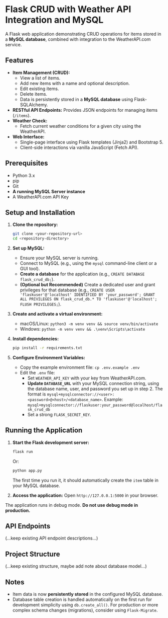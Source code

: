 # Flask CRUD with Weather API Integration and MySQL

A Flask web application demonstrating CRUD operations for items stored in a **MySQL database**, combined with integration to the WeatherAPI.com service.

## Features

*   **Item Management (CRUD):**
    *   View a list of items.
    *   Add new items with a name and optional description.
    *   Edit existing items.
    *   Delete items.
    *   Data is persistently stored in a **MySQL database** using Flask-SQLAlchemy.
*   **RESTful API Endpoints:** Provides JSON endpoints for managing items (`/items`).
*   **Weather Check:**
    *   Fetch current weather conditions for a given city using the WeatherAPI.
*   **Web Interface:**
    *   Single-page interface using Flask templates (Jinja2) and Bootstrap 5.
    *   Client-side interactions via vanilla JavaScript (Fetch API).

## Prerequisites

*   Python 3.x
*   pip
*   Git
*   **A running MySQL Server instance**
*   A WeatherAPI.com API Key

## Setup and Installation

1.  **Clone the repository:**
    ```bash
    git clone <your-repository-url>
    cd <repository-directory>
    ```

2.  **Set up MySQL:**
    *   Ensure your MySQL server is running.
    *   Connect to MySQL (e.g., using the `mysql` command-line client or a GUI tool).
    *   **Create a database** for the application (e.g., `CREATE DATABASE flask_crud_db;`).
    *   **(Optional but Recommended)** Create a dedicated user and grant privileges for that database (e.g., `CREATE USER 'flaskuser'@'localhost' IDENTIFIED BY 'your_password'; GRANT ALL PRIVILEGES ON flask_crud_db.* TO 'flaskuser'@'localhost'; FLUSH PRIVILEGES;`).

3.  **Create and activate a virtual environment:**
    *   macOS/Linux: `python3 -m venv venv && source venv/bin/activate`
    *   Windows: `python -m venv venv && .\venv\Scripts\activate`

4.  **Install dependencies:**
    ```bash
    pip install -r requirements.txt
    ```

5.  **Configure Environment Variables:**
    *   Copy the example environment file: `cp .env.example .env`
    *   Edit the `.env` file:
        *   Set `WEATHER_API_KEY` with your key from WeatherAPI.com.
        *   **Update `DATABASE_URL`** with your MySQL connection string, using the database name, user, and password you set up in step 2. The format is `mysql+mysqlconnector://<user>:<password>@<host>/<database_name>`. Example: `mysql+mysqlconnector://flaskuser:your_password@localhost/flask_crud_db`
        *   Set a strong `FLASK_SECRET_KEY`.

## Running the Application

1.  **Start the Flask development server:**
    ```bash
    flask run
    ```
    Or:
    ```bash
    python app.py
    ```
    The first time you run it, it should automatically create the `item` table in your MySQL database.

2.  **Access the application:**
    Open `http://127.0.0.1:5000` in your browser.

The application runs in debug mode. **Do not use debug mode in production.**

## API Endpoints
(...keep existing API endpoint descriptions...)

## Project Structure
(...keep existing structure, maybe add note about database model...)

## Notes

*   Item data is now **persistently stored** in the configured MySQL database.
*   Database table creation is handled automatically on the first run for development simplicity using `db.create_all()`. For production or more complex schema changes (migrations), consider using `Flask-Migrate`.